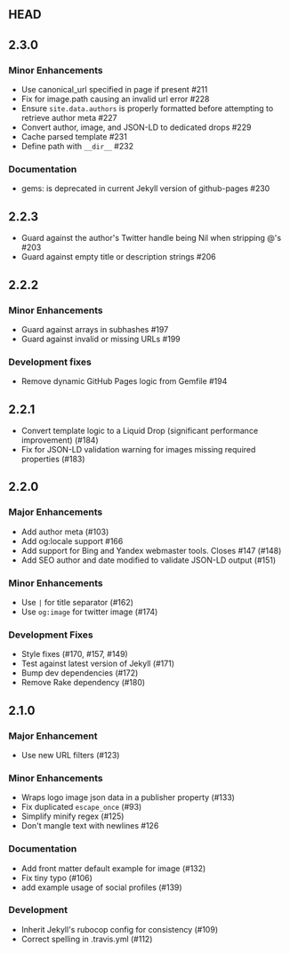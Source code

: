 ## HEAD

## 2.3.0

### Minor Enhancements

* Use canonical_url specified in page if present #211
* Fix for image.path causing an invalid url error #228
* Ensure `site.data.authors` is properly formatted before attempting to retrieve author meta #227
* Convert author, image, and JSON-LD to dedicated drops #229
* Cache parsed template #231
* Define path with `__dir__` #232

### Documentation

* gems: is deprecated in current Jekyll version of github-pages #230

## 2.2.3 

* Guard against the author's Twitter handle being Nil when stripping @'s #203
* Guard against empty title or description strings #206

## 2.2.2

### Minor Enhancements

* Guard against arrays in subhashes #197
* Guard against invalid or missing URLs #199

### Development fixes

* Remove dynamic GitHub Pages logic from Gemfile #194

## 2.2.1

* Convert template logic to a Liquid Drop (significant performance improvement) (#184)
* Fix for JSON-LD validation warning for images missing required properties (#183)

## 2.2.0

### Major Enhancements

  * Add author meta (#103)
  * Add og:locale support #166
  * Add support for Bing and Yandex webmaster tools. Closes #147 (#148)
  * Add SEO author and date modified to validate JSON-LD output (#151)
  
### Minor Enhancements

  * Use `|` for title separator (#162)
  * Use `og:image` for twitter image (#174)

### Development Fixes

  * Style fixes (#170, #157, #149)
  * Test against latest version of Jekyll (#171)
  * Bump dev dependencies (#172)
  * Remove Rake dependency (#180)

## 2.1.0

### Major Enhancement

  * Use new URL filters (#123)

### Minor Enhancements

  * Wraps logo image json data in a publisher property (#133)
  * Fix duplicated `escape_once` (#93)
  * Simplify minify regex (#125)
  * Don't mangle text with newlines #126

### Documentation

  * Add front matter default example for image (#132)
  * Fix tiny typo (#106)
  * add example usage of social profiles (#139)

### Development

  * Inherit Jekyll's rubocop config for consistency (#109)
  * Correct spelling in .travis.yml (#112)
